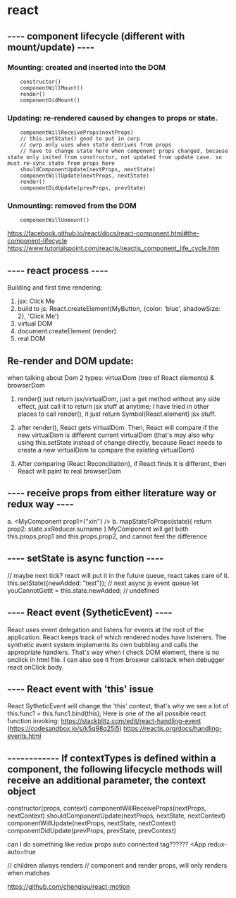 # react

## ---- component lifecycle (different with mount/update) ----

### Mounting: created and inserted into the DOM

        constructor()
        componentWillMount()
        render()
        componentDidMount()

### Updating: re-rendered caused by changes to props or state.

        componentWillReceiveProps(nextProps)
        // this.setState() good to put in cwrp
        // cwrp only uses when state dedrives from props
        // have to change state here when component props changed, because state only inited from constructor, not updated from update case. so must re-sync state from props here
        shouldComponentUpdate(nextProps, nextState)
        componentWillUpdate(nextProps, nextState)
        render()
        componentDidUpdate(prevProps, prevState)

### Unmounting: removed from the DOM

        componentWillUnmount()
https://facebook.github.io/react/docs/react-component.html#the-component-lifecycle
https://www.tutorialspoint.com/reactjs/reactjs_component_life_cycle.htm

## ---- react process ----

Building and first time rendering:

1. jsx: <MyButton color="blue" shadowSize={2}>Click Me</MyButton>
2. build to js: React.createElement(MyButton, {color: 'blue', shadowSize: 2}, 'Click Me')
3. virtual DOM
4. document.createElement (render)
5. real DOM

## Re-render and DOM update:

when talking about Dom 2 types: virtualDom (tree of React elements) & browserDom

1. render() just return jsx/virtualDom, just a get method without any side effect, just call it to return jsx stuff at anytime; I have tried in other places to call render(), it just return Symbol(React.element) jsx stuff.

2. after render(), React gets virtualDom. Then, React will compare if the new virtualDom is different current virtualDom (that's may also why using this.setState instead of change directly, because React needs to create a new virtualDom to compare the existing virtualDom)

3. After comparing (React Reconciliation), if React finds it is different, then React will paint to real browserDom

## ---- receive props from either literature way or redux way ----

a. <MyComponent prop1={"xin"} />
b. mapStateToProps(state){ return prop2: state.xxReducer.surname }
MyComponent will get both this.props.prop1 and this.props.prop2, and cannot feel the difference

## ---- setState is async function ----

// maybe next tick? react will put it in the future queue, react takes care of it.
this.setState({newAdded: "test"}); // next async js event queue
let youCannotGetIt = this.state.newAdded; // undefined

## ---- React event (SytheticEvent) ----

React uses event delegation and listens for events at the root of the application.
React keeps track of which rendered nodes have listeners.
The synthetic event system implements its own bubbling and calls the appropriate handlers.
That's way when I check DOM element, there is no onclick in html file.
I can also see it from broswer callstack when debugger react onClick body.

## ---- React event with 'this' issue

React SytheticEvent will change the 'this' context, that's why we see a lot of this.func1 = this.func1.bind(this);
Here is one of the all possible react function invoking: 
https://stackblitz.com/edit/react-handling-event (https://codesandbox.io/s/k5q98q25j5)
https://reactjs.org/docs/handling-events.html

## ------------ If contextTypes is defined within a component, the following lifecycle methods will receive an additional parameter, the context object

constructor(props, context)
componentWillReceiveProps(nextProps, nextContext)
shouldComponentUpdate(nextProps, nextState, nextContext)
componentWillUpdate(nextProps, nextState, nextContext)
componentDidUpdate(prevProps, prevState, prevContext)

can I do something like redux props auto connected tag?????? <App redux-auto=true

// children always renders
// component and render props, will only renders when matches

https://github.com/chenglou/react-motion
